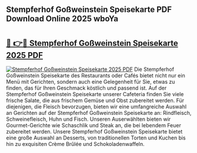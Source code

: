 ## Stempferhof Goßweinstein Speisekarte PDF Download Online 2025 wboYa

# <h2><a href="http://gc8aphh.nevu.top/?p=Stempferhof+Go%c3%9fweinstein+Speisekarte">🔗 👉🔴 Stempferhof Goßweinstein Speisekarte 2025 PDF</a></h2>

[![Stempferhof Goßweinstein Speisekarte 2025 PDF](https://i.imgur.com/dBaPXMq.png)](http://gc8aphh.nevu.top/?p=Stempferhof+Go%c3%9fweinstein+Speisekarte)
Die Stempferhof Goßweinstein Speisekarte des Restaurants oder Cafés bietet nicht nur ein Menü mit Gerichten, sondern auch eine Gelegenheit für Sie, etwas zu finden, das für Ihren Geschmack köstlich und passend ist. Auf der Stempferhof Goßweinstein Speisekarte unserer Cafeteria finden Sie viele frische Salate, die aus frischem Gemüse und Obst zubereitet werden. Für diejenigen, die Fleisch bevorzugen, bieten wir eine umfangreiche Auswahl an Gerichten auf der Stempferhof Goßweinstein Speisekarte an: Rindfleisch, Schweinefleisch, Huhn und Fisch. Unseren Auserwählten bieten wir Gourmet-Gerichte wie Schaschlik und Steak an, die bei lebendem Feuer zubereitet werden. Unsere Stempferhof Goßweinstein Speisekarte bietet eine große Auswahl an Desserts, von traditionellen Torten und Kuchen bis hin zu exquisiten Crème Brûlée und Schokoladenwaffeln.
